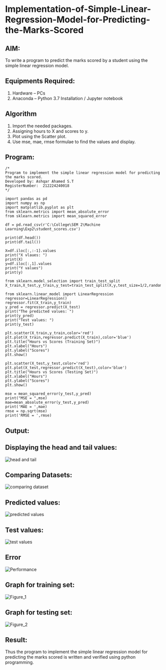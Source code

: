 # Implementation-of-Simple-Linear-Regression-Model-for-Predicting-the-Marks-Scored

## AIM:
To write a program to predict the marks scored by a student using the simple linear regression model.

## Equipments Required:
1. Hardware – PCs
2. Anaconda – Python 3.7 Installation / Jupyter notebook

## Algorithm
1. Import the needed packages.
2. Assigning hours to X and scores to y.
3. Plot using the Scatter plot.
4. Use mse, mae, rmse formulae to find the values and display.
   
## Program:
```
/*
Program to implement the simple linear regression model for predicting the marks scored.
Developed by: Ashqar Ahamed S.T
RegisterNumber:  212224240018
*/

import pandas as pd
import numpy as np
import matplotlib.pyplot as plt
from sklearn.metrics import mean_absolute_error
from sklearn.metrics import mean_squared_error

df = pd.read_csv(r'C:\College\SEM 2\Machine Learning\Exp2\student_scores.csv')

print(df.head())
print(df.tail())

X=df.iloc[:,:-1].values
print("X vlaues: ")
print(X)
y=df.iloc[:,1].values
print("Y values")
print(y)

from sklearn.model_selection import train_test_split
X_train,X_test,y_train,y_test=train_test_split(X,y,test_size=1/2,random_state=0)

from sklearn.linear_model import LinearRegression
regressor=LinearRegression()
regressor.fit(X_train,y_train)
y_pred = regressor.predict(X_test)
print("The predicted values: ")
print(y_pred)
print("Test values: ")
print(y_test)

plt.scatter(X_train,y_train,color='red')
plt.plot(X_train,regressor.predict(X_train),color='blue')
plt.title("Hours vs Scores (Training Set)")
plt.xlabel("Hours")
plt.ylabel("Scores")
plt.show()

plt.scatter(X_test,y_test,color='red')
plt.plot(X_test,regressor.predict(X_test),color='blue')
plt.title("Hours vs Scores (Testing Set)")
plt.xlabel("Hours")
plt.ylabel("Scores")
plt.show()

mse = mean_squared_error(y_test,y_pred)
print("MSE = ",mse)
mae=mean_absolute_error(y_test,y_pred)
print('MAE = ',mae)
rmse = np.sqrt(mse)
print('RMSE = ',rmse)
```

## Output:

## Displaying the head and tail values:
![head and tail](https://github.com/user-attachments/assets/c183f264-ef7e-42e9-a2eb-493de0bfadc5)

## Comparing Datasets:
![comparing dataset](https://github.com/user-attachments/assets/e49f9e09-e798-4a36-bcdc-5cd41b210e72)

## Predicted values:
![predicted values](https://github.com/user-attachments/assets/d2b69572-b9cd-48f3-8898-01dc62e33d40)

## Test values:
![test values](https://github.com/user-attachments/assets/5d921381-8713-486d-a3a3-f7066452795a)

## Error 
![Performance](https://github.com/user-attachments/assets/fdfc444b-8a9d-4020-9a46-9092494a233e)

## Graph for training set:
![Figure_1](https://github.com/user-attachments/assets/9f1b105c-e980-4a8b-a12d-b84547dd83c6)

## Graph for testing set:
![Figure_2](https://github.com/user-attachments/assets/c9ba2647-63c4-430d-aaa0-eaa0913d7de0)


## Result:
Thus the program to implement the simple linear regression model for predicting the marks scored is written and verified using python programming.
